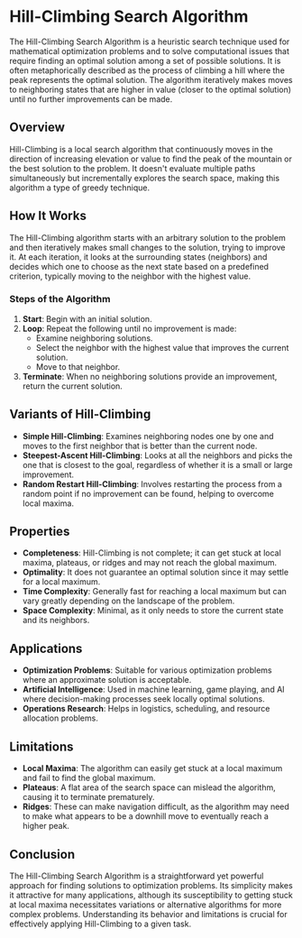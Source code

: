 # Hill-Climbing Search Algorithm

The Hill-Climbing Search Algorithm is a heuristic search technique used for mathematical optimization problems and to solve computational issues that require finding an optimal solution among a set of possible solutions. It is often metaphorically described as the process of climbing a hill where the peak represents the optimal solution. The algorithm iteratively makes moves to neighboring states that are higher in value (closer to the optimal solution) until no further improvements can be made.

## Overview

Hill-Climbing is a local search algorithm that continuously moves in the direction of increasing elevation or value to find the peak of the mountain or the best solution to the problem. It doesn't evaluate multiple paths simultaneously but incrementally explores the search space, making this algorithm a type of greedy technique.

## How It Works

The Hill-Climbing algorithm starts with an arbitrary solution to the problem and then iteratively makes small changes to the solution, trying to improve it. At each iteration, it looks at the surrounding states (neighbors) and decides which one to choose as the next state based on a predefined criterion, typically moving to the neighbor with the highest value.

### Steps of the Algorithm

1. **Start**: Begin with an initial solution.
2. **Loop**: Repeat the following until no improvement is made:
   - Examine neighboring solutions.
   - Select the neighbor with the highest value that improves the current solution.
   - Move to that neighbor.
3. **Terminate**: When no neighboring solutions provide an improvement, return the current solution.

## Variants of Hill-Climbing

- **Simple Hill-Climbing**: Examines neighboring nodes one by one and moves to the first neighbor that is better than the current node.
- **Steepest-Ascent Hill-Climbing**: Looks at all the neighbors and picks the one that is closest to the goal, regardless of whether it is a small or large improvement.
- **Random Restart Hill-Climbing**: Involves restarting the process from a random point if no improvement can be found, helping to overcome local maxima.

## Properties

- **Completeness**: Hill-Climbing is not complete; it can get stuck at local maxima, plateaus, or ridges and may not reach the global maximum.
- **Optimality**: It does not guarantee an optimal solution since it may settle for a local maximum.
- **Time Complexity**: Generally fast for reaching a local maximum but can vary greatly depending on the landscape of the problem.
- **Space Complexity**: Minimal, as it only needs to store the current state and its neighbors.

## Applications

- **Optimization Problems**: Suitable for various optimization problems where an approximate solution is acceptable.
- **Artificial Intelligence**: Used in machine learning, game playing, and AI where decision-making processes seek locally optimal solutions.
- **Operations Research**: Helps in logistics, scheduling, and resource allocation problems.

## Limitations

- **Local Maxima**: The algorithm can easily get stuck at a local maximum and fail to find the global maximum.
- **Plateaus**: A flat area of the search space can mislead the algorithm, causing it to terminate prematurely.
- **Ridges**: These can make navigation difficult, as the algorithm may need to make what appears to be a downhill move to eventually reach a higher peak.

## Conclusion

The Hill-Climbing Search Algorithm is a straightforward yet powerful approach for finding solutions to optimization problems. Its simplicity makes it attractive for many applications, although its susceptibility to getting stuck at local maxima necessitates variations or alternative algorithms for more complex problems. Understanding its behavior and limitations is crucial for effectively applying Hill-Climbing to a given task.
